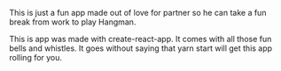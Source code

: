 This is just a fun app made out of love for partner so he can take a fun break from work to play Hangman.

This is app was made with create-react-app. It comes with all those fun bells and whistles. It goes without saying that yarn start will get this app rolling for you.

